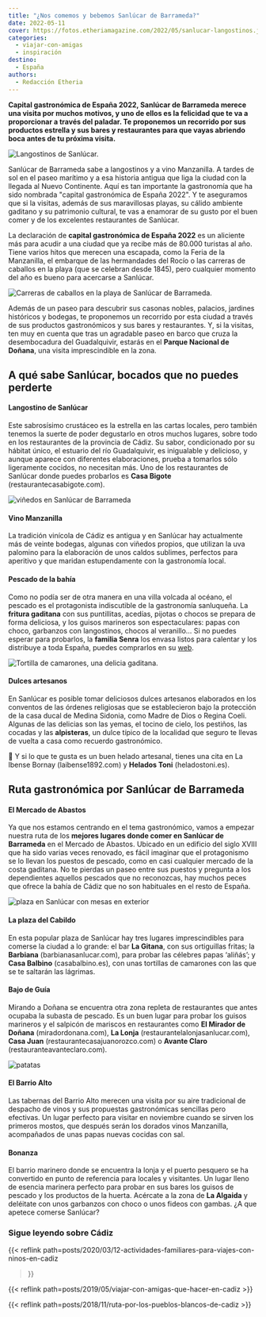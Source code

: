 ```yaml
---
title: "¿Nos comemos y bebemos Sanlúcar de Barrameda?"
date: 2022-05-11
cover: https://fotos.etheriamagazine.com/2022/05/sanlucar-langostinos.jpg
categories: 
  - viajar-con-amigas
  - inspiración
destino: 
  - España
authors: 
  - Redacción Etheria
---
```


**Capital gastronómica de España 2022, Sanlúcar de Barrameda merece una visita por 
muchos motivos, y uno de ellos es la felicidad que te va a proporcionar a través del 
paladar. Te proponemos un recorrido por sus productos estrella y sus bares y 
restaurantes para que vayas abriendo boca antes de tu próxima visita.** 

![Langostinos de Sanlúcar.](https://fotos.etheriamagazine.com/2022/05/sanlucar-langostinos.jpg "Langostinos de Sanlúcar. © Ricardo Jiménez")

Sanlúcar de Barrameda sabe a langostinos y a vino Manzanilla. A tardes de sol en el 
paseo marítimo y a esa historia antigua que liga la ciudad con la llegada al Nuevo 
Continente. Aquí es tan importante la gastronomía que ha sido nombrada "capital 
gastronómica de España 2022". Y te aseguramos que si la visitas, además de sus 
maravillosas playas, su cálido ambiente gaditano y su patrimonio cultural, te vas a 
enamorar de su gusto por el buen comer y de los excelentes restaurantes de Sanlúcar. 

La declaración de **capital gastronómica de España 2022** es un aliciente más para 
acudir a una ciudad que ya recibe más de 80.000 turistas al año. Tiene varios hitos que 
merecen una escapada, como la Feria de la Manzanilla, el embarque de las hermandades del 
Rocío o las carreras de caballos en la playa (que se celebran desde 1845), pero 
cualquier momento del año es bueno para acercarse a Sanlúcar. 

![Carreras de caballos en la playa de Sanlúcar de Barrameda.](https://fotos.etheriamagazine.com/2022/05/sanlucar-caballos-playa.jpg "Carreras de caballos en la playa de Sanlúcar de Barrameda.")

Además de un paseo para descubrir sus casonas nobles, palacios, jardines históricos y 
bodegas, te proponemos un recorrido por esta ciudad a través de sus productos 
gastronómicos y sus bares y restaurantes. Y, si la visitas, ten muy en cuenta que tras 
un agradable paseo en barco que cruza la desembocadura del Guadalquivir, estarás en el 
**Parque Nacional de Doñana**, una visita imprescindible en la zona. 

## A qué sabe Sanlúcar, bocados que no puedes perderte

#### Langostino de Sanlúcar

Este sabrosísimo crustáceo es la estrella en las cartas locales, pero también tenemos la 
suerte de poder degustarlo en otros muchos lugares, sobre todo en los restaurantes de la 
provincia de Cádiz. Su sabor, condicionado por su hábitat único, el estuario del río 
Guadalquivir, es inigualable y delicioso, y aunque aparece con diferentes elaboraciones, 
prueba a tomarlos sólo ligeramente cocidos, no necesitan más. Uno de los restaurantes de 
Sanlúcar donde puedes probarlos es **Casa Bigote** (restaurantecasabigote.com). 

![viñedos en Sanlúcar de Barrameda](https://fotos.etheriamagazine.com/2022/05/sanlucar-uvas.jpg "Uvas para el vino Manzanilla. © Ricardo Jiménez")

#### Vino Manzanilla

La tradición vinícola de Cádiz es antigua y en Sanlúcar hay actualmente más de veinte 
bodegas, algunas con viñedos propios, que utilizan la uva palomino para la elaboración 
de unos caldos sublimes, perfectos para aperitivo y que maridan estupendamente con la 
gastronomía local. 

#### Pescado de la bahía

Como no podía ser de otra manera en una villa volcada al océano, el pescado es el 
protagonista indiscutible de la gastronomía sanluqueña. La **fritura gaditana** con sus 
puntillitas, acedías, pijotas o chocos se prepara de forma deliciosa, y los guisos 
marineros son espectaculares: papas con choco, garbanzos con langostinos, chocos al 
veranillo… Si no puedes esperar para probarlos, la **familia Senra** los envasa listos 
para calentar y los distribuye a toda España, puedes comprarlos en su 
[web](https://conservasenra.es/). 

![Tortilla de camarones, una delicia gaditana.](https://fotos.etheriamagazine.com/2022/05/sanlucar-tortilla-camarones.jpg "Tortilla de camarones, una delicia gaditana. © Ricardo Jiménez")

#### Dulces artesanos

En Sanlúcar es posible tomar deliciosos dulces artesanos elaborados en los conventos de 
las órdenes religiosas que se establecieron bajo la protección de la casa ducal de 
Medina Sidonia, como Madre de Dios o Regina Coeli. Algunas de las delicias son las 
yemas, el tocino de cielo, los pestiños, las cocadas y las **alpisteras**, un dulce 
típico de la localidad que seguro te llevas de vuelta a casa como recuerdo gastronómico. 

📌 Y si lo que te gusta es un buen helado artesanal, tienes una cita en La Ibense Bornay 
(laibense1892.com) y **Helados Toni** (heladostoni.es). 

## Ruta gastronómica por Sanlúcar de Barrameda

#### El Mercado de Abastos

Ya que nos estamos centrando en el tema gastronómico, vamos a empezar nuestra ruta de 
los **mejores lugares donde comer en Sanlúcar de Barrameda** en el Mercado de Abastos. 
Ubicado en un edificio del siglo XVIII que ha sido varias veces renovado, es fácil 
imaginar que el protagonismo se lo llevan los puestos de pescado, como en casi cualquier 
mercado de la costa gaditana. No te pierdas un paseo entre sus puestos y pregunta a los 
dependientes aquellos pescados que no reconozcas, hay muchos peces que ofrece la bahía 
de Cádiz que no son habituales en el resto de España. 

![plaza en Sanlúcar con mesas en exterior](https://fotos.etheriamagazine.com/2022/05/sanlucar-casa-balbino.jpg "Casa Balbino en la plaza del Cabildo. © Ricardo Jiménez")

#### La plaza del Cabildo

En esta popular plaza de Sanlúcar hay tres lugares imprescindibles para comerse la 
ciudad a lo grande: el bar **La Gitana**, con sus ortiguillas fritas; la **Barbiana** 
(barbianasanlucar.com), para probar las célebres papas ‘aliñás’; y **Casa Balbino** 
(casabalbino.es), con unas tortillas de camarones con las que se te saltarán las 
lágrimas. 

#### Bajo de Guía

Mirando a Doñana se encuentra otra zona repleta de restaurantes que antes ocupaba la 
subasta de pescado. Es un buen lugar para probar los guisos marineros y el salpicón de 
mariscos en restaurantes como **El Mirador de Doñana** (miradordonana.com), **La Lonja** 
(restaurantelalonjasanlucar.com), **Casa Juan** (restaurantecasajuanorozco.com) o 
**Avante Claro** (restauranteavanteclaro.com). 

![patatas](https://fotos.etheriamagazine.com/2022/05/sanlucar-papas-sal.jpg "Papas cocidas con sal. © Ricardo Jiménez")

#### El Barrio Alto

Las tabernas del Barrio Alto merecen una visita por su aire tradicional de despacho de 
vinos y sus propuestas gastronómicas sencillas pero efectivas. Un lugar perfecto para 
visitar en noviembre cuando se sirven los primeros mostos, que después serán los dorados 
vinos Manzanilla, acompañados de unas papas nuevas cocidas con sal. 

#### Bonanza

El barrio marinero donde se encuentra la lonja y el puerto pesquero se ha convertido en 
punto de referencia para locales y visitantes. Un lugar lleno de esencia marinera 
perfecto para probar en sus bares los guisos de pescado y los productos de la huerta. 
Acércate a la zona de **La Algaida** y deléitate con unos garbanzos con choco o unos 
fideos con gambas. ¿A que apetece comerse Sanlúcar? 

### Sigue leyendo sobre Cádiz

{{< reflink path=posts/2020/03/12-actividades-familiares-para-viajes-con-ninos-en-cadiz 
>}} 

{{< reflink path=posts/2019/05/viajar-con-amigas-que-hacer-en-cadiz >}} 

{{< reflink path=posts/2018/11/ruta-por-los-pueblos-blancos-de-cadiz >}}

